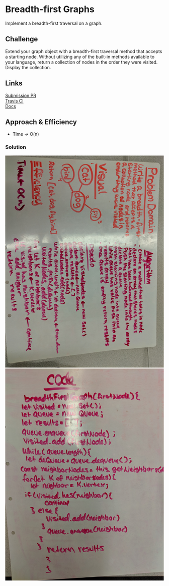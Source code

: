 # Breadth-first Graphs
Implement a breadth-first traversal on a graph.
## Challenge
Extend your graph object with a breadth-first traversal method that accepts a starting node. Without utilizing any of the built-in methods available to your language, return a collection of nodes in the order they were visited. Display the collection.

## Links
[Submission PR]() <br>
[Travis CI](https://www.travis-ci.com/nataliealway-401-advanced-javascript/data-structures-and-algorithms)<br>
[Docs](https://github.com/nataliealway-401-advanced-javascript/data-structures-and-algorithms/blob/graph/docs/Graph.html)

## Approach & Efficiency
* Time -> O(n)


### Solution
![UML](../assets/BFG1.jpg)
![UML](../assets/BFG2.jpg)

